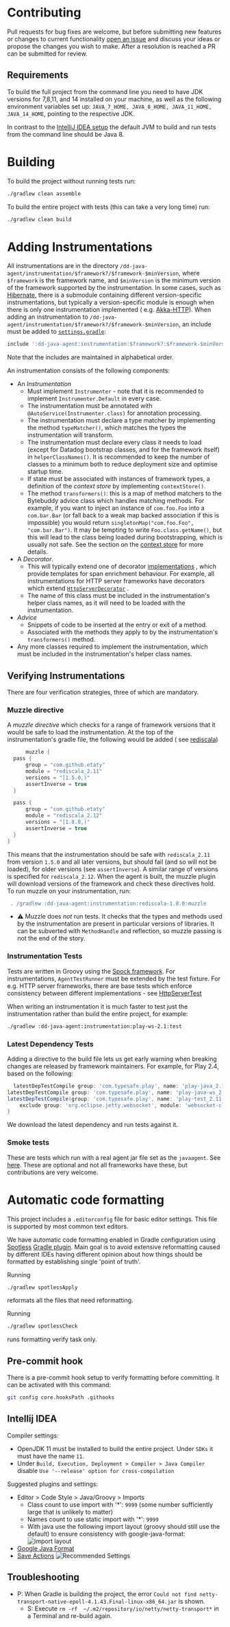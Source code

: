 # Contributing

Pull requests for bug fixes are welcome, but before submitting new features or changes to current
functionality [open an issue](https://github.com/DataDog/dd-trace-java/issues/new)
and discuss your ideas or propose the changes you wish to make. After a resolution is reached a PR can be submitted for
review.

## Requirements

To build the full project from the command line you need to have JDK versions for 7,8,11, and 14 installed on your
machine, as well as the following environment variables set up: `JAVA_7_HOME, JAVA_8_HOME, JAVA_11_HOME, JAVA_14_HOME`,
pointing to the respective JDK.

In contrast to the [IntelliJ IDEA setup](#intellij-idea) the default JVM to build and run tests from the command line
should be Java 8.

# Building

To build the project without running tests run:

```bash
./gradlew clean assemble
```

To build the entire project with tests (this can take a very long time) run:

```bash
./gradlew clean build
```

# Adding Instrumentations

All instrumentations are in the directory `/dd-java-agent/instrumentation/$framework?/$framework-$minVersion`,
where `$framework` is the framework name, and `$minVersion` is the minimum version of the framework supported by the
instrumentation. In some cases, such
as [Hibernate](https://github.com/DataDog/dd-trace-java/tree/master/dd-java-agent/instrumentation/hibernate), there is a
submodule containing different version-specific instrumentations, but typically a version-specific module is enough when
there is only one instrumentation implemented (
e.g. [Akka-HTTP](https://github.com/DataDog/dd-trace-java/tree/master/dd-java-agent/instrumentation/akka-http-10.0)).
When adding an instrumentation to `/dd-java-agent/instrumentation/$framework?/$framework-$minVersion`, an include must
be added to [`settings.gradle`](https://github.com/DataDog/dd-trace-java/blob/master/settings.gradle):

```groovy
include ':dd-java-agent:instrumentation:$framework?:$framework-$minVersion'
```

Note that the includes are maintained in alphabetical order.

An instrumentation consists of the following components:

* An _Instrumentation_
    * Must implement `Instrumenter` - note that it is recommended to implement `Instrumenter.Default` in every case.
    * The instrumentation must be annotated with `@AutoService(Instrumenter.class)` for annotation processing.
    * The instrumentation must declare a type matcher by implementing the method `typeMatcher()`, which matches the
      types the instrumentation will transform.
    * The instrumentation must declare every class it needs to load (except for Datadog bootstrap classes, and for the
      framework itself) in `helperClassNames()`. It is recommended to keep the number of classes to a minimum both to
      reduce deployment size and optimise startup time.
    * If state must be associated with instances of framework types, a definition of the _context store_ by
      implementing `contextStore()`.
    * The method `transformers()`: this is a map of method matchers to the Bytebuddy advice class which handles matching
      methods. For example, if you want to inject an instance of `com.foo.Foo` into a `com.bar.Bar` (or fall back to a
      weak map backed association if this is impossible) you would return `singletonMap("com.foo.Foo", "com.bar.Bar")`.
      It may be tempting to write `Foo.class.getName()`, but this will lead to the class being loaded during
      bootstrapping, which is usually not safe. See the section on the [context store](#context-store) for more details.
* A _Decorator_.
    * This will typically extend one of
      decorator [implementations](https://github.com/DataDog/dd-trace-java/tree/master/dd-java-agent/agent-bootstrap/src/main/java/datadog/trace/bootstrap/instrumentation/decorator)
      , which provide templates for span enrichment behaviour. For example, all instrumentations for HTTP server
      frameworks have decorators which
      extend [`HttpServerDecorator`](https://github.com/DataDog/dd-trace-java/blob/master/dd-java-agent/agent-bootstrap/src/main/java/datadog/trace/bootstrap/instrumentation/decorator/HttpServerDecorator.java)
      .
    * The name of this class must be included in the instrumentation's helper class names, as it will need to be loaded
      with the instrumentation.
* _Advice_
    * Snippets of code to be inserted at the entry or exit of a method.
    * Associated with the methods they apply to by the instrumentation's `transformers()` method.
* Any more classes required to implement the instrumentation, which must be included in the instrumentation's helper
  class names.

## Verifying Instrumentations

There are four verification strategies, three of which are mandatory.

### Muzzle directive

A _muzzle directive_ which checks for a range of framework versions that it would be safe to load the instrumentation.
At the top of the instrumentation's gradle file, the following would be added (
see [rediscala](https://github.com/DataDog/dd-trace-java/blob/master/dd-java-agent/instrumentation/rediscala-1.8.0/rediscala-1.8.0.gradle))

  ```groovy
        muzzle {
    pass {
        group = "com.github.etaty"
        module = "rediscala_2.11"
        versions = "[1.5.0,)"
        assertInverse = true
    }

    pass {
        group = "com.github.etaty"
        module = "rediscala_2.12"
        versions = "[1.8.0,)"
        assertInverse = true
    }
}
  ```

This means that the instrumentation should be safe with `rediscala_2.11` from version `1.5.0` and all later versions,
but should fail (and so will not be loaded), for older versions (see `assertInverse`). A similar range of versions is
specified for `rediscala_2.12`. When the agent is built, the muzzle plugin will download versions of the framework and
check these directives hold. To run muzzle on your instrumentation, run:

```groovy
 . /gradlew :dd-java-agent:instrumentation:rediscala-1.8.0:muzzle
```

* ⚠️ Muzzle does _not_ run tests. It checks that the types and methods used by the instrumentation are present in
  particular versions of libraries. It can be subverted with `MethodHandle` and reflection, so muzzle passing is not the
  end of the story.

### Instrumentation Tests

Tests are written in Groovy using the [Spock framework](http://spockframework.org/). For
instrumentations, `AgentTestRunner` must be extended by the test fixture. For e.g. HTTP server frameworks, there are
base tests which enforce consistency between different implementations -
see [HttpServerTest](https://github.com/DataDog/dd-trace-java/blob/master/dd-java-agent/testing/src/main/groovy/datadog/trace/agent/test/base/HttpServerTest.groovy)

When writing an instrumentation it is much faster to test just the instrumentation rather than build the entire project,
for example:

```bash
./gradlew :dd-java-agent:instrumentation:play-ws-2.1:test
```

### Latest Dependency Tests

Adding a directive to the build file lets us get early warning when breaking changes are released by framework
maintainers. For example, for Play 2.4, based on the following:

```groovy
  latestDepTestCompile group: 'com.typesafe.play', name: 'play-java_2.11', version: '2.5.+'
latestDepTestCompile group: 'com.typesafe.play', name: 'play-java-ws_2.11', version: '2.5.+'
latestDepTestCompile(group: 'com.typesafe.play', name: 'play-test_2.11', version: '2.5.+') {
    exclude group: 'org.eclipse.jetty.websocket', module: 'websocket-client'
}
```

We download the latest dependency and run tests against it.

### Smoke tests

These are tests which run with a real agent jar file set as the `javaagent`.
See [here](https://github.com/DataDog/dd-trace-java/tree/master/dd-smoke-tests). These are optional and not all
frameworks have these, but contributions are very welcome.

# Automatic code formatting

This project includes a `.editorconfig` file for basic editor settings. This file is supported by most common text
editors.

We have automatic code formatting enabled in Gradle configuration using [Spotless](https://github.com/diffplug/spotless)
[Gradle plugin](https://github.com/diffplug/spotless/tree/master/plugin-gradle). Main goal is to avoid extensive
reformatting caused by different IDEs having different opinion about how things should be formatted by establishing
single 'point of truth'.

Running

```bash
./gradlew spotlessApply
```

reformats all the files that need reformatting.

Running

```bash
./gradlew spotlessCheck
```

runs formatting verify task only.

## Pre-commit hook

There is a pre-commit hook setup to verify formatting before committing. It can be activated with this command:

```bash
git config core.hooksPath .githooks
```

## Intellij IDEA

Compiler settings:

* OpenJDK 11 must be installed to build the entire project. Under `SDKs` it must have the name `11`.
* Under `Build, Execution, Deployment > Compiler > Java Compiler` disable `Use '--release' option for cross-compilation`

Suggested plugins and settings:

* Editor > Code Style > Java/Groovy > Imports
    * Class count to use import with '*': `9999` (some number sufficiently large that is unlikely to matter)
    * Names count to use static import with '*': `9999`
    * With java use the following import layout (groovy should still use the default) to ensure consistency with
      google-java-format:
      ![import layout](https://user-images.githubusercontent.com/734411/43430811-28442636-94ae-11e8-86f1-f270ddcba023.png)
* [Google Java Format](https://plugins.jetbrains.com/plugin/8527-google-java-format)
* [Save Actions](https://plugins.jetbrains.com/plugin/7642-save-actions)
  ![Recommended Settings](https://user-images.githubusercontent.com/35850765/124003079-838f4280-d9a4-11eb-9250-5c517631e362.png)

## Troubleshooting

* P: When Gradle is building the project, the
  error `Could not find netty-transport-native-epoll-4.1.43.Final-linux-x86_64.jar` is shown.
    * S: Execute `rm -rf  ~/.m2/repository/io/netty/netty-transport*` in a Terminal and re-build again.
